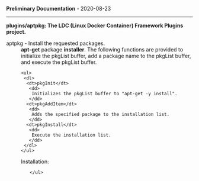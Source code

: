 
__Preliminary Documentation__ - 2020-08-23
____  
__plugins/aptpkg: The LDC (Linux Docker Container) Framework Plugins project.__  

<dl>
 <dt>aptpkg - Install the requested packages.</dt>
  <dd>
   <b>apt-get</b> package <b>installer</b>. 
   The following functions are provided to initialize the pkgList buffer,
   add a package name to the pkgList buffer, and execute the pkgList buffer.

    <ul>
     <dl>
      <dt>pkgInit</dt>
       <dd>
        Initializes the pkgList buffer to "apt-get -y install".
       </dd>
      <dt>pkgAddItem</dt>
       <dd>
        Adds the specified package to the installation list.
       </dd>
      <dt>pkgInstall</dt>
       <dd>
        Execute the installation list.
       </dd>
     </dl>
    </ul>

   Installation:
    <ul>
     
    </ul>
  </dd>
</dl>
